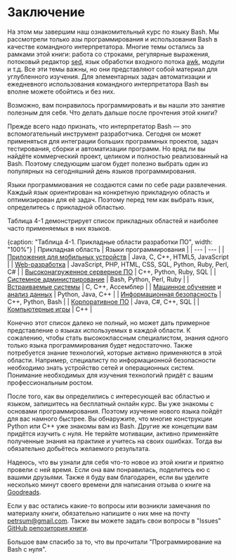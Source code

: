 # Заключение

На этом мы завершим наш ознакомительный курс по языку Bash. Мы рассмотрели только азы программирования и использования Bash в качестве командного интерпретатора. Многие темы остались за рамками этой книги: работа со строками, регулярные выражения, потоковый редактор [sed](https://ru.wikipedia.org/wiki/Sed), язык обработки входного потока [awk](https://ru.wikipedia.org/wiki/AWK), модули и т.д. Все эти темы важны, но они представляют собой материал для углубленного изучения. Для элементарных задач автоматизации и ежедневного использования командного интерпретатора Bash вы вполне можете обойтись и без них.

Возможно, вам понравилось программировать и вы нашли это занятие полезным для себя. Что делать дальше после прочтения этой книги?

Прежде всего надо признать, что интерпретатор Bash — это вспомогательный инструмент разработчика. Сегодня он может применяться для интеграции больших программных проектов, задач тестирования, сборки и автоматизации программ. Но вряд ли вы найдёте коммерческий проект, целиком и полностью реализованный на Bash. Поэтому следующим шагом будет полезно выбрать один из популярных на сегодняшний день языков программирования.

Языки программиования не создаются сами по себе ради развлечения. Каждый язык ориентирован на конкретную прикладную область и оптимизирован для её задач. Поэтому перед тем как выбрать язык, определитесь с прикладной областью. 

Таблица 4-1 демонстрирует список прикладных областей и наиболее часто применяемых в них языков.

{caption: "Таблица 4-1. Прикладные области разработки ПО", width: "100%"}
| Прикладная область | Языки программирования |
| --- | --- |
| [Приложения для мобильных устройств](https://ru.wikipedia.org/wiki/Мобильное_приложение) | Java, C, C++, HTML5, JavaScript |
| [Web-разработка](https://ru.wikipedia.org/wiki/Веб-приложение) | JavaScript, PHP, HTML, CSS, SQL, Python, Ruby, Perl, C# |
| [Высоконагруженное серверное ПО](https://ru.wikipedia.org/wiki/Сервер_(программное_обеспечение)) | C++, Python, Ruby, SQL |
| [Системное администрирование](https://ru.wikipedia.org/wiki/Системный_администратор) | Bash, Python, Perl, Ruby |
| [Встраиваемые системы](https://ru.wikipedia.org/wiki/Встраиваемая_система) | C, C++, Ассемблер |
| [Машинное обучение](https://ru.wikipedia.org/wiki/Машинное_обучение) и [анализ данных](https://ru.wikipedia.org/wiki/Анализ_данных) | Python, Java, C++ |
| [Информационная безопасность](https://ru.wikipedia.org/wiki/Информационная_безопасность) | C++, Python, Bash |
| [Корпоративное ПО](https://ru.qwe.wiki/wiki/Enterprise_software) | Java, C#, C++, SQL |
| [Компьютерные игры](https://ru.wikipedia.org/wiki/Компьютерная_игра) | C++ |

Конечно этот список далеко не полный, но может дать примерное представление о языках используемых в каждой области. К сожалению, чтобы стать высококлассным специалистом, знания одного только языка программирования будет недостаточно. Также потребуется знание технологий, которые активно применяются в этой области. Например, специалисту по информационной безопасности необходимо знать устройство сетей и операционных систем. Понимание необходимых для изучения технологий придёт с вашим профессиональным ростом.

После того, как вы определились с интересующей вас областью и языком, запишитесь на бесплатный онлайн курс. Вы уже знакомы с основами программирования. Поэтому изучение нового языка пойдёт для вас намного быстрее. Вы обнаружите, что многие конструкции Python или С++ уже знакомы вам из Bash. Другие же концепции вам придётся изучить с нуля. Не теряйте мотивации, активно применяйте полученные знания на практике и учитесь на своих ошибках. Тогда вы обязательно добьётесь желаемого результата.

Надеюсь, что вы узнали для себя что-то новое из этой книги и приятно провели с ней время. Если она вам понравилась, поделитесь ею с вашими друзьями. Также я буду вам благодарен, если вы уделите несколько минут своего времени для написания отзыва о книге на [Goodreads](https://www.goodreads.com/book/show/53883360-bash).

Если у вас остались какие-то вопросы или возникли замечания по материалу книги, обязательно напишите о них мне на почту [petrsum@gmail.com](mailto:petrsum@gmail.com). Также вы можете задать свои вопросы в "Issues" [GitHub репозитория книги](https://github.com/ellysh/bash-programming-from-scratch-ru).

Большое вам спасибо за то, что вы прочитали "Программирование на Bash с нуля".
